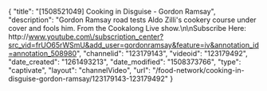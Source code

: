 {
    "title": "[1508521049] Cooking in Disguise - Gordon Ramsay",
    "description": "Gordon Ramsay road tests Aldo Zilli's cookery course under cover and fools him. From the Cookalong Live show.\n\nSubscribe Here: http:\/\/www.youtube.com\/subscription_center?src_vid=frUO65rWSmU&add_user=gordonramsay&feature=iv&annotation_id=annotation_508980",
    "channelid": "123179143",
    "videoid": "123179492",
    "date_created": "1261493213",
    "date_modified": "1508373766",
    "type": "captivate",
    "layout": "channelVideo",
    "url": "\/food-network\/cooking-in-disguise-gordon-ramsay\/123179143-123179492"
}